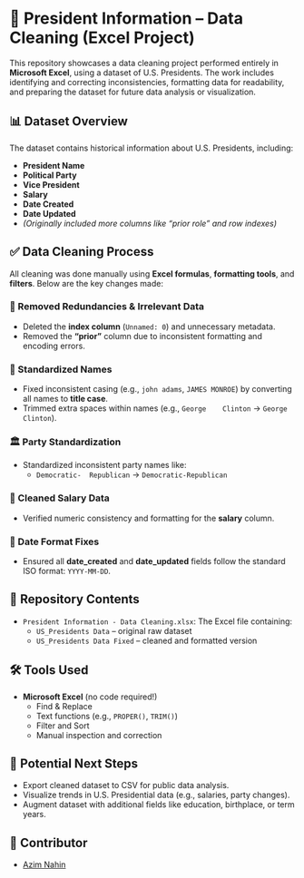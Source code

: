 # 🧹 President Information – Data Cleaning (Excel Project)

This repository showcases a data cleaning project performed entirely in **Microsoft Excel**, using a dataset of U.S. Presidents. The work includes identifying and correcting inconsistencies, formatting data for readability, and preparing the dataset for future data analysis or visualization.

## 📊 Dataset Overview

The dataset contains historical information about U.S. Presidents, including:
- **President Name**
- **Political Party**
- **Vice President**
- **Salary**
- **Date Created**
- **Date Updated**
- *(Originally included more columns like “prior role” and row indexes)*

## ✅ Data Cleaning Process

All cleaning was done manually using **Excel formulas**, **formatting tools**, and **filters**. Below are the key changes made:

### 🔧 Removed Redundancies & Irrelevant Data
- Deleted the **index column** (`Unnamed: 0`) and unnecessary metadata.
- Removed the **“prior”** column due to inconsistent formatting and encoding errors.

### 👤 Standardized Names
- Fixed inconsistent casing (e.g., `john adams`, `JAMES MONROE`) by converting all names to **title case**.
- Trimmed extra spaces within names (e.g., `George    Clinton` → `George Clinton`).

### 🏛️ Party Standardization
- Standardized inconsistent party names like:
  - `Democratic-  Republican` → `Democratic-Republican`

### 💼 Cleaned Salary Data
- Verified numeric consistency and formatting for the **salary** column.

### 📅 Date Format Fixes
- Ensured all **date_created** and **date_updated** fields follow the standard ISO format: `YYYY-MM-DD`.

## 📁 Repository Contents

- `President Information - Data Cleaning.xlsx`: The Excel file containing:
  - `US_Presidents Data` – original raw dataset
  - `US_Presidents Data Fixed` – cleaned and formatted version

## 🛠️ Tools Used

- **Microsoft Excel** (no code required!)
  - Find & Replace
  - Text functions (e.g., `PROPER()`, `TRIM()`)
  - Filter and Sort
  - Manual inspection and correction

## 🚀 Potential Next Steps

- Export cleaned dataset to CSV for public data analysis.
- Visualize trends in U.S. Presidential data (e.g., salaries, party changes).
- Augment dataset with additional fields like education, birthplace, or term years.

## 👥 Contributor

- [Azim Nahin](https://github.com/AzimNahin)
